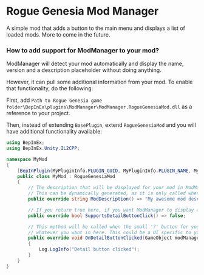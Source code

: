 # Rogue Genesia Mod Manager

A simple mod that adds a button to the main menu and displays a list of loaded mods. More to come in the future.

### How to add support for ModManager to your mod?

ModManager will detect your mod automatically and display the name, version and a description placeholder without doing anything.

However, it can pull some additional information from your mod. To enable that functionality, do the following:

First, add `Path to Rogue Genesia game folder\BepInEx\plugins\ModManager\ModManager.RogueGenesiaMod.dll` as a reference to your project.

Then, instead of extending `BasePlugin`, extend `RogueGenesiaMod` and you will have additional functionality available:

```cs
using BepInEx;
using BepInEx.Unity.IL2CPP;

namespace MyMod
{
    [BepInPlugin(MyPluginInfo.PLUGIN_GUID, MyPluginInfo.PLUGIN_NAME, MyPluginInfo.PLUGIN_VERSION)]
    public class MyMod : RogueGenesiaMod
    {
        // The description that will be displayed for your mod in ModManager.
        // This can be dynamically generated, as it is only called when the ModManager window displays.
        public override string ModDescription() => "My awesome mod description";

        // If you return true here, if you want ModManager to display a small '?' button next to your mod info
        public override bool SupportsDetailButtonClick() => false;

        // This method will be called when the small '?' button for your mod is clicked. You can do
        // whatever you want in here. This could be a UI specific to your mod.
        public override void OnDetailButtonClicked(GameObject modManagerDialog)
        {
            Log.LogInfo("Detail button clicked");
        }
    }
}
```